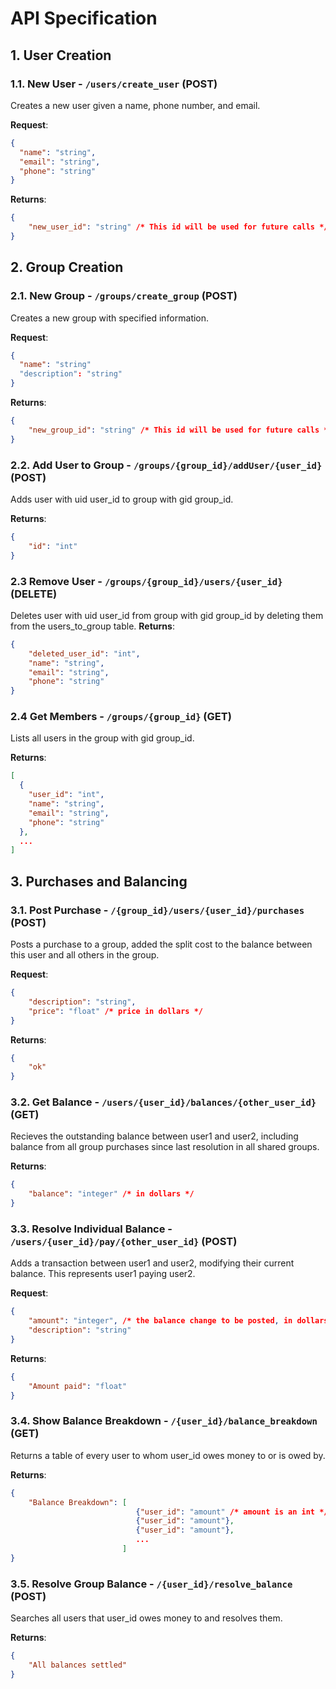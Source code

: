 # API Specification

## 1. User Creation

### 1.1. New User - `/users/create_user` (POST)

Creates a new user given a name, phone number, and email.

**Request**:

```json
{
  "name": "string",
  "email": "string",
  "phone": "string"
}
```

**Returns**:

```json
{
    "new_user_id": "string" /* This id will be used for future calls */
}
```
## 2. Group Creation

### 2.1. New Group - `/groups/create_group` (POST)

Creates a new group with specified information.

**Request**:

```json
{
  "name": "string"
  "description": "string"
}
```

**Returns**:

```json
{
    "new_group_id": "string" /* This id will be used for future calls */
}
``` 

### 2.2. Add User to Group - `/groups/{group_id}/addUser/{user_id}` (POST)

Adds user with uid user_id to group with gid group_id.

**Returns**:

```json
{
    "id": "int"
}
```

### 2.3 Remove User - `/groups/{group_id}/users/{user_id}` (DELETE)

Deletes user with uid user_id from group with gid group_id by deleting them from the users_to_group table.
**Returns**:

```json
{
    "deleted_user_id": "int",
    "name": "string",
    "email": "string",
    "phone": "string"
}
```

### 2.4 Get Members - `/groups/{group_id}` (GET)

Lists all users in the group with gid group_id.

**Returns**:

```json
[
  {
    "user_id": "int",
    "name": "string",
    "email": "string",
    "phone": "string"
  },
  ...
]
```

## 3. Purchases and Balancing

### 3.1. Post Purchase - `/{group_id}/users/{user_id}/purchases` (POST)

Posts a purchase to a group, added the split cost to the balance between this user and all others in the group.

**Request**:

```json
{
    "description": "string",
    "price": "float" /* price in dollars */
}
```

**Returns**:

```json
{
    "ok"
}
```

### 3.2. Get Balance - `/users/{user_id}/balances/{other_user_id}` (GET)

Recieves the outstanding balance between user1 and user2, including balance from all group purchases since last resolution in all shared groups.

**Returns**:
```json
{
    "balance": "integer" /* in dollars */
}
```

### 3.3. Resolve Individual Balance - `/users/{user_id}/pay/{other_user_id}` (POST)

Adds a transaction between user1 and user2, modifying their current balance. This represents user1 paying user2.

**Request**:

```json
{
    "amount": "integer", /* the balance change to be posted, in dollars */
    "description": "string"
}
```
**Returns**:

```json
{
    "Amount paid": "float"
}
```

### 3.4. Show Balance Breakdown - `/{user_id}/balance_breakdown` (GET)

Returns a table of every user to whom user_id owes money to or is owed by.

**Returns**:
```json
{
    "Balance Breakdown": [
                            {"user_id": "amount" /* amount is an int */},
                            {"user_id": "amount"},
                            {"user_id": "amount"},
                            ...
                         ]  
}
```

### 3.5. Resolve Group Balance - `/{user_id}/resolve_balance` (POST)

Searches all users that user_id owes money to and resolves them.

**Returns**:

```json
{
    "All balances settled"
}
```
